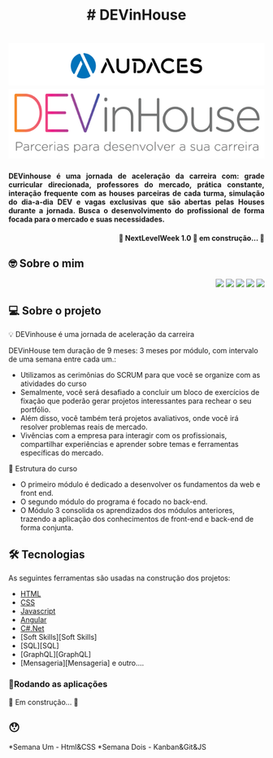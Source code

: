 <h1 align="center"> # DEVinHouse </h1>
<h1 align="center"><img src="./Assets/audaces.png"> <img src="./Assets/logo-dev-in-01.png"></h1>

<h4 align="justify">DEVinhouse é uma jornada de aceleração da carreira com: grade curricular direcionada, professores do mercado, prática constante, interação frequente com as houses parceiras de cada turma, simulação do dia-a-dia DEV e vagas exclusivas que são abertas pelas Houses durante a jornada. Busca o desenvolvimento do profissional de forma focada para o mercado e suas necessidades.
</h4>

<h4 align="right"> 
	🚧 NextLevelWeek 1.0 🚀 em construção... 🚧  
</h4>

## :nerd_face: Sobre o mim

<div align="right"> 
  <a href="https://www.youtube.com/channel/UCh2WUPuxwKy6RYN7SuDcPNQ" target="_blank"><img src="https://img.shields.io/badge/YouTube-FF0000?style=for-the-badge&logo=youtube&logoColor=white" target="_blank"></a>
  <a href="https://instagram.com/raphael8031" target="_blank"><img src="https://img.shields.io/badge/-Instagram-%23E4405F?style=for-the-badge&logo=instagram&logoColor=white" target="_blank"></a>
  <a href="https://discord.gg/Rh5QKzta" target="_blank"><img src="https://img.shields.io/badge/Discord-7289DA?style=for-the-badge&logo=discord&logoColor=white" target="_blank"></a> 
  <a href = "mailto:devone.r8@gmail.com"><img src="https://img.shields.io/badge/-Gmail-%23333?style=for-the-badge&logo=gmail&logoColor=white" target="_blank"></a>
  <a href="https://www.linkedin.com/in/raphaelmcarvalho/" target="_blank"><img src="https://img.shields.io/badge/-LinkedIn-%230077B5?style=for-the-badge&logo=linkedin&logoColor=white" target="_blank"></a> 
</div>

## 💻 Sobre o projeto

💡 DEVinhouse é uma jornada de aceleração da carreira

DEVinHouse tem duração de 9 meses: 3 meses por módulo, com intervalo de uma semana entre cada um.:
- Utilizamos as cerimônias do SCRUM para que você se organize com as atividades do curso
- Semalmente, você será desafiado a concluir um bloco de exercícios de fixação que poderão gerar projetos interessantes para rechear o seu portfólio.
- Além disso, você também terá projetos avaliativos, onde você irá resolver problemas reais de mercado.
- Vivências com a empresa para interagir com os profissionais, compartilhar experiências e aprender sobre temas e ferramentas específicas do mercado.

 🚀 Estrutura do curso
  - O primeiro módulo é dedicado a desenvolver os fundamentos da web e front end. 
  - O segundo módulo do programa é focado no back-end. 
  - O Módulo 3 consolida os aprendizados dos módulos anteriores, trazendo a aplicação dos conhecimentos de front-end e back-end de forma conjunta.  

## 🛠 Tecnologias

As seguintes ferramentas são usadas na construção dos projetos:

- [HTML][expo]
- [CSS][CSS]
- [Javascript][nodejs]
- [Angular][Angular]
- [C#.Net][.Net]
- [Soft Skills][Soft Skills]
- [SQL][SQL]
- [GraphQL][GraphQL]
- [Mensageria][Mensageria]
e outro....

### 📱Rodando as aplicações 

🚧 Em construção... 🚧

## 😯 

*Semana Um - Html&CSS
*Semana Dois - Kanban&Git&JS

[nodejs]: https://nodejs.org/
[CSS]: https://developer.mozilla.org/pt-BR/docs/Web/CSS
[expo]: https://expo.io/
[Angular]: https://angular.io/
[.net]: https://learn.microsoft.com/pt-br/dotnet/csharp/
